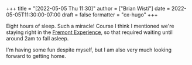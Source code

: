 +++
title = "[2022-05-05 Thu 11:30]"
author = ["Brian Wisti"]
date = 2022-05-05T11:30:00-07:00
draft = false
formatter = "ox-hugo"
+++

Eight hours of sleep. Such a miracle! Course I think I mentioned we're staying right in the [Fremont Experience](https://vegasexperience.com), so that required waiting until around 2am to fall asleep.

I'm having some fun despite myself, but I am also very much looking forward to getting home.